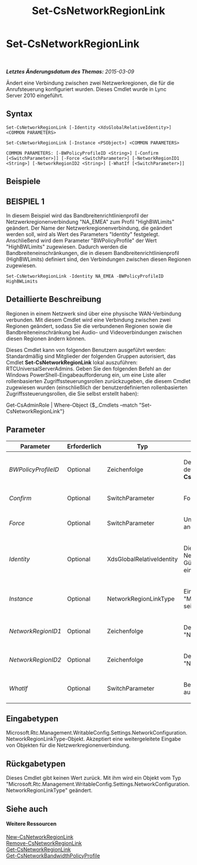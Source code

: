 ﻿---
title: Set-CsNetworkRegionLink
TOCTitle: Set-CsNetworkRegionLink
ms:assetid: b3d5d203-2aa7-4a54-93d4-30bcda391d68
ms:mtpsurl: https://technet.microsoft.com/de-de/library/Gg412867(v=OCS.15)
ms:contentKeyID: 49295143
ms.date: 05/19/2016
mtps_version: v=OCS.15
ms.translationtype: HT
---

# Set-CsNetworkRegionLink

 

_**Letztes Änderungsdatum des Themas:** 2015-03-09_

Ändert eine Verbindung zwischen zwei Netzwerkregionen, die für die Anrufsteuerung konfiguriert wurden. Dieses Cmdlet wurde in Lync Server 2010 eingeführt.

## Syntax

    Set-CsNetworkRegionLink [-Identity <XdsGlobalRelativeIdentity>] <COMMON PARAMETERS>

    Set-CsNetworkRegionLink [-Instance <PSObject>] <COMMON PARAMETERS>

    COMMON PARAMETERS: [-BWPolicyProfileID <String>] [-Confirm [<SwitchParameter>]] [-Force <SwitchParameter>] [-NetworkRegionID1 <String>] [-NetworkRegionID2 <String>] [-WhatIf [<SwitchParameter>]]

## Beispiele

## BEISPIEL 1

In diesem Beispiel wird das Bandbreitenrichtlinienprofil der Netzwerkregionenverbindung "NA\_EMEA" zum Profil "HighBWLimits" geändert. Der Name der Netzwerkregionenverbindung, die geändert werden soll, wird als Wert des Parameters "Identity" festgelegt. Anschließend wird dem Parameter "BWPolicyProfile" der Wert "HighBWLimits" zugewiesen. Dadurch werden die Bandbreiteneinschränkungen, die in diesem Bandbreitenrichtlinienprofil (HighBWLimits) definiert sind, den Verbindungen zwischen diesen Regionen zugewiesen.

    Set-CsNetworkRegionLink -Identity NA_EMEA -BWPolicyProfileID HighBWLimits

## Detaillierte Beschreibung

Regionen in einem Netzwerk sind über eine physische WAN-Verbindung verbunden. Mit diesem Cmdlet wird eine Verbindung zwischen zwei Regionen geändert, sodass Sie die verbundenen Regionen sowie die Bandbreiteneinschränkung bei Audio- und Videoverbindungen zwischen diesen Regionen ändern können.

Dieses Cmdlet kann von folgenden Benutzern ausgeführt werden: Standardmäßig sind Mitglieder der folgenden Gruppen autorisiert, das Cmdlet **Set-CsNetworkRegionLink** lokal auszuführen: RTCUniversalServerAdmins. Geben Sie den folgenden Befehl an der Windows PowerShell-Eingabeaufforderung ein, um eine Liste aller rollenbasierten Zugriffssteuerungsrollen zurückzugeben, die diesem Cmdlet zugewiesen wurden (einschließlich der benutzerdefinierten rollenbasierten Zugriffssteuerungsrollen, die Sie selbst erstellt haben):

Get-CsAdminRole | Where-Object {$\_.Cmdlets –match "Set-CsNetworkRegionLink"}

## Parameter


<table>
<colgroup>
<col style="width: 25%" />
<col style="width: 25%" />
<col style="width: 25%" />
<col style="width: 25%" />
</colgroup>
<thead>
<tr class="header">
<th>Parameter</th>
<th>Erforderlich</th>
<th>Typ</th>
<th>Beschreibung</th>
</tr>
</thead>
<tbody>
<tr class="odd">
<td><p><em>BWPolicyProfileID</em></p></td>
<td><p>Optional</p></td>
<td><p>Zeichenfolge</p></td>
<td><p>Der Identitätswert des Bandbreitenrichtlinienprofils, das die Einschränkungen für diese Verbindung definiert. Sie können eine Liste der verfügbaren Profile durch Aufrufen des Cmdlets <strong>Get-CsNetworkBandwidthPolicyProfile</strong> abrufen.</p></td>
</tr>
<tr class="even">
<td><p><em>Confirm</em></p></td>
<td><p>Optional</p></td>
<td><p>SwitchParameter</p></td>
<td><p>Fordert Sie vor der Ausführung des Befehls zum Bestätigen auf.</p></td>
</tr>
<tr class="odd">
<td><p><em>Force</em></p></td>
<td><p>Optional</p></td>
<td><p>SwitchParameter</p></td>
<td><p>Unterdrückt alle Bestätigungsaufforderungen, die andernfalls vor der Durchführung von Änderungen angezeigt würden.</p></td>
</tr>
<tr class="even">
<td><p><em>Identity</em></p></td>
<td><p>Optional</p></td>
<td><p>XdsGlobalRelativeIdentity</p></td>
<td><p>Die eindeutige ID für die Netzwerkregionenverbindung, die geändert werden soll. Netzwerkregionenverbindungen werden ausschließlich global erstellt, sodass mit dieser ID kein Gültigkeitsbereich festgelegt werden muss. Stattdessen ist eine Zeichenfolge enthalten, die den eindeutigen Namen zur Identifizierung dieser Verbindung darstellt.</p></td>
</tr>
<tr class="odd">
<td><p><em>Instance</em></p></td>
<td><p>Optional</p></td>
<td><p>NetworkRegionLinkType</p></td>
<td><p>Ein Objektverweis auf die Netzwerkregionenverbindung. Dieses Objekt muss ein Objekt vom Typ &quot;Microsoft.Rtc.Management.WritableConfig.Settings.NetworkConfiguration.NetworkRegionLinkType&quot; sein, das durch Aufrufen des Cmdlets <strong>Get-CsNetworkRegionLink</strong> abgerufen werden kann.</p></td>
</tr>
<tr class="even">
<td><p><em>NetworkRegionID1</em></p></td>
<td><p>Optional</p></td>
<td><p>Zeichenfolge</p></td>
<td><p>Der Identitätswert (NetworkRegionID) der Region, die mit der durch die Eigenschaft &quot;NetworkRegionID2&quot; identifizierten Region verbunden ist.</p></td>
</tr>
<tr class="odd">
<td><p><em>NetworkRegionID2</em></p></td>
<td><p>Optional</p></td>
<td><p>Zeichenfolge</p></td>
<td><p>Der Identitätswert (NetworkRegionID) der Region, die mit der durch die Eigenschaft &quot;NetworkRegionID1&quot; identifizierten Region verbunden ist.</p></td>
</tr>
<tr class="even">
<td><p><em>WhatIf</em></p></td>
<td><p>Optional</p></td>
<td><p>SwitchParameter</p></td>
<td><p>Beschreibt die Auswirkungen einer Ausführung des Befehls, ohne den Befehl tatsächlich auszuführen.</p></td>
</tr>
</tbody>
</table>


## Eingabetypen

Microsoft.Rtc.Management.WritableConfig.Settings.NetworkConfiguration.NetworkRegionLinkType-Objekt. Akzeptiert eine weitergeleitete Eingabe von Objekten für die Netzwerkregionenverbindung.

## Rückgabetypen

Dieses Cmdlet gibt keinen Wert zurück. Mit ihm wird ein Objekt vom Typ "Microsoft.Rtc.Management.WritableConfig.Settings.NetworkConfiguration.NetworkRegionLinkType" geändert.

## Siehe auch

#### Weitere Ressourcen

[New-CsNetworkRegionLink](new-csnetworkregionlink.md)  
[Remove-CsNetworkRegionLink](remove-csnetworkregionlink.md)  
[Get-CsNetworkRegionLink](get-csnetworkregionlink.md)  
[Get-CsNetworkBandwidthPolicyProfile](get-csnetworkbandwidthpolicyprofile.md)

